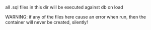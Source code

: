 all .sql files in this dir will be executed against db on load

WARNING: if any of the files here cause an error when run, then the container will never be created, silently!
